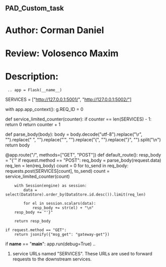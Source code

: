 ## PAD_Custom_task
# Author: Corman Daniel
# Review: Volosenco Maxim
 
  # Description: 
     .. app = Flask(__name__)
SERVICES = ["http://127.0.0.1:5001/", "http://127.0.0.1:5002/"]

with app.app_context():
    g.REQ_ID = 0


def service_limited_counter(counter):
    if counter == len(SERVICES) - 1:
        return 0
    return counter + 1


def parse_body(body):
    body = body.decode("utf-8").replace("\r", "").replace(" ", "").replace("'", "").replace("{", "").replace("}", "").split("\n")
    return body


@app.route("/", methods=["GET", "POST"])
def default_route():
    resp_body = "{'"
    if request.method == "POST":
        req_body = parse_body(request.data)
        req_len = len(req_body)
        count = 0
        for to_send in req_body:
            requests.post(SERVICES[count], to_send)
            count = service_limited_counter(count)

        with Session(engine) as session:
            data = select(DataStore).order_by(DataStore.id.desc()).limit(req_len)

            for el in session.scalars(data):
                resp_body += str(el) + "\n"
        resp_body += "'}"

        return resp_body

    if request.method == "GET":
        return jsonify({"msg_get": "gateway-get"})


if __name__ == "__main__":
    app.run(debug=True)
    ..
    
   1. service URLs named "SERVICES". These URLs are used to forward requests to the downstream services.
   
